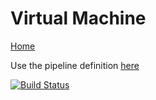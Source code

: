 # Virtual Machine 

[Home](../readme.md)

Use the pipeline definition [here](Pipeline/virtualMachine.yml)

[![Build Status](https://dev.azure.com/heathen1878/MSDN/_apis/build/status/Virtual%20Machine?branchName=master)](https://dev.azure.com/heathen1878/MSDN/_build/latest?definitionId=3&branchName=master)


